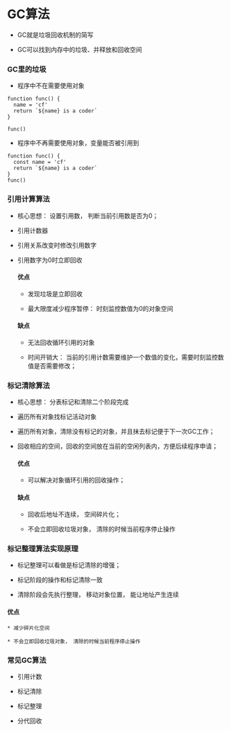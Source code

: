 # GC算法

* GC就是垃圾回收机制的简写

* GC可以找到内存中的垃圾、并释放和回收空间


### GC里的垃圾

* 程序中不在需要使用对象

```
function func() {
  name = 'cf'
  return `${name} is a coder`
}

func()
```

* 程序中不再需要使用对象，变量能否被引用到


```
function func() {
  const name = 'cf'
  return `${name} is a coder`
}
func()

```


### 引用计算算法

* 核心思想： 设置引用数， 判断当前引用数是否为0；

* 引用计数器

* 引用关系改变时修改引用数字

* 引用数字为0时立即回收

  #### 优点

    * 发现垃圾是立即回收

    * 最大限度减少程序暂停： 时刻监控数值为0的对象空间

  #### 缺点

    * 无法回收循环引用的对象

    * 时间开销大： 当前的引用计数需要维护一个数值的变化，需要时刻监控数值是否需要修改；

### 标记清除算法

* 核心思想： 分表标记和清除二个阶段完成

* 遍历所有对象找标记活动对象

* 遍历所有对象，清除没有标记的对象，并且抹去标记便于下一次GC工作；

* 回收相应的空间，回收的空间放在当前的空闲列表内，方便后续程序申请；

    #### 优点

    * 可以解决对象循环引用的回收操作；

    #### 缺点

    * 回收后地址不连续， 空间碎片化；

    * 不会立即回收垃圾对象， 清除的时候当前程序停止操作


### 标记整理算法实现原理

  * 标记整理可以看做是标记清除的增强；

  * 标记阶段的操作和标记清除一致

  * 清除阶段会先执行整理， 移动对象位置， 能让地址产生连续

  #### 优点

    * 减少碎片化空间

    * 不会立即回收垃圾对象， 清除的时候当前程序停止操作

### 常见GC算法

* 引用计数

* 标记清除

* 标记整理

* 分代回收


